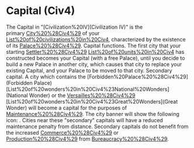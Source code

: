 # Capital (Civ4)

The Capital in "[Civilization%20IV](Civilization IV)" is the primary [City%20%28Civ4%29](city) of your [List%20of%20civilizations%20in%20Civ4](civilization), characterized by the existence of its [Palace%20%28Civ4%29](Palace).
Capital functions.
The first city that your starting [Settler%20%28Civ4%29](Settler) [List%20of%20units%20in%20Civ4](unit) has constructed becomes your Capital (with a free Palace), until you decide to build a new Palace in another city, which causes that city to replace your existing Capital, and your Palace to be moved to that city.
Secondary capital.
A city which contains the [Forbidden%20Palace%20%28Civ4%29](Forbidden Palace) [List%20of%20wonders%20in%20Civ4%23National%20Wonders](National Wonder) or the [Versailles%20%28Civ4%29](Versailles) [List%20of%20wonders%20in%20Civ4%23Great%20Wonders](Great Wonder) will become a capital for the purposes of [Maintenance%20%28Civ4%29](maintenance). The city banner will show the following icon: . Cities near these "secondary" capitals will have a reduced maintenance penalty from distance. Secondary capitals do not benefit from the increased [Commerce%20%28Civ4%29](Commerce) or [Production%20%28Civ4%29](Production) from [Bureaucracy%20%28Civ4%29](Bureaucracy).